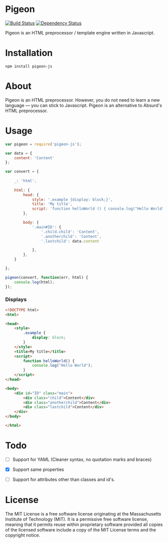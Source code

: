 # Pigeon
[![Build Status](https://travis-ci.org/avxto/pigeon-js.svg)](https://travis-ci.org/avxto/pigeon-js)
[![Dependency Status](https://david-dm.org/avxto/pigeon-js.svg)](https://david-dm.org/avxto/pigeon-js)

Pigeon is an HTML preprocessor / template engine written in Javascript.

# Installation
```npm install pigeon-js```

# About 
Pigeon is an HTML preprocessor. However, you do not need to learn a new language — you can stick to Javascript. Pigeon is an alternative to Absurd's HTML preprocessor.

# Usage 

``` javascript
var pigeon = require('pigeon-js');

var data = {
    content: 'Content'
};

var convert = {
    
    _: 'html',
    
    html: {
        head: {
            style: '.example {display: block;}',
            title: 'My title',
            script: 'function helloWorld () { console.log("Hello World"); }',
        },

        body: {
            '.main#ID': {
                '.child.child': 'Content',
                '.anotherchild': 'Content',
                '.lastchild': data.content

            },
        },
    }

};

pigeon(convert, function(err, html) {
    console.log(html);
});
```

### Displays 

``` html
<!DOCTYPE html>
<html>

<head>
    <style>
        .example {
            display: block;
        }
    </style>
    <title>My title</title>
    <script>
        function helloWorld() {
            console.log("Hello World");
        }
    </script>
</head>

<body>
    <div id="ID" class="main">
        <div class="child">Content</div>
        <div class="anotherchild">Content</div>
        <div class="lastchild">Content</div>
    </div>
</body>

</html>

```

# Todo

- [ ] Support for YAML (Cleaner syntax, no quotation marks and braces)

- [x] Support same properties

- [ ] Support for attributes other than classes and id's. 

# License
The MIT License is a free software license originating at the Massachusetts Institute of Technology (MIT). It is a permissive free software license, meaning that it permits reuse within proprietary software provided all copies of the licensed software include a copy of the MIT License terms and the copyright notice.

